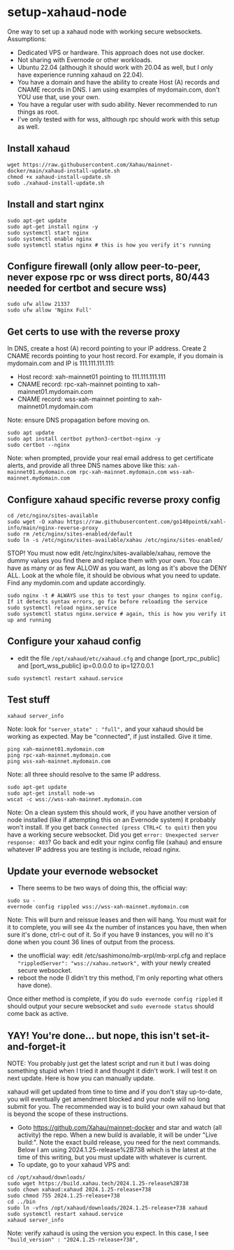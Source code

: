 # setup-xahaud-node

One way to set up a xahaud node with working secure websockets.  Assumptions:
- Dedicated VPS or hardware. This approach does not use docker.
- Not sharing with Evernode or other workloads.
- Ubuntu 22.04 (although it should work with 20.04 as well, but I only have experience running xahaud on 22.04).
- You have a domain and have the ability to create Host (A) records and CNAME records in DNS. I am using examples of mydomain.com, don't YOU use that, use your own.
- You have a regular user with sudo ability. Never recommended to run things as root.
- I've only tested with for wss, although rpc should work with this setup as well.


## Install xahaud
```
wget https://raw.githubusercontent.com/Xahau/mainnet-docker/main/xahaud-install-update.sh
chmod +x xahaud-install-update.sh
sudo ./xahaud-install-update.sh
```

## Install and start nginx
```
sudo apt-get update
sudo apt-get install nginx -y
sudo systemctl start nginx
sudo systemctl enable nginx
sudo systemctl status nginx # this is how you verify it's running
```

## Configure firewall (only allow peer-to-peer, never expose rpc or wss direct ports, 80/443 needed for certbot and secure wss)
```
sudo ufw allow 21337
sudo ufw allow 'Nginx Full'
```

## Get certs to use with the reverse proxy

In DNS, create a host (A) record pointing to your IP address. Create 2 CNAME records pointing to your host record. For example, if you domain is mydomain.com and IP is 111.111.111.111:
- Host record: xah-mainnet01 pointing to 111.111.111.111
- CNAME record: rpc-xah-mainnet pointing to xah-mainnet01.mydomain.com
- CNAME record: wss-xah-mainnet pointing to xah-mainnet01.mydomain.com

Note: ensure DNS propagation before moving on.

```
sudo apt update
sudo apt install certbot python3-certbot-nginx -y
sudo certbot --nginx
```

Note: when prompted, provide your real email address to get certificate alerts, and provide all three DNS names above like this:
`xah-mainnet01.mydomain.com rpc-xah-mainnet.mydomain.com wss-xah-mainnet.mydomain.com`

## Configure xahaud specific reverse proxy config
```
cd /etc/nginx/sites-available
sudo wget -O xahau https://raw.githubusercontent.com/go140point6/xahl-info/main/nginx-reverse-proxy
sudo rm /etc/nginx/sites-enabled/default
sudo ln -s /etc/nginx/sites-available/xahau /etc/nginx/sites-enabled/
```

STOP!  You must now edit /etc/nginx/sites-available/xahau, remove the dummy values you find there and replace them with your own. You can have as many or as few ALLOW as you want, as long as it's above the DENY ALL.  Look at the whole file, it should be obvious what you need to update.  Find any mydomin.com and update accordingly.

```
sudo nginx -t # ALWAYS use this to test your changes to nginx config.  If it detects syntax errors, go fix before reloading the service
sudo systemctl reload nginx.service
sudo systemctl status nginx.service # again, this is how you verify it up and running
```

## Configure your xahaud config
- edit the file `/opt/xahaud/etc/xahaud.cfg` and change [port_rpc_public] and [port_wss_public] ip=0.0.0.0 to ip=127.0.0.1
```
sudo systemctl restart xahaud.service
```

## Test stuff
```
xahaud server_info
```

Note: look for `"server_state" : "full",` and your xahaud should be working as expected.  May be "connected", if just installed. Give it time.

```
ping xah-mainnet01.mydomain.com
ping rpc-xah-mainnet.mydomain.com
ping wss-xah-mainnet.mydomain.com
```

Note: all three should resolve to the same IP address.

```
sudo apt-get update
sudo apt-get install node-ws
wscat -c wss://wss-xah-mainnet.mydomain.com
```

Note: On a clean system this should work, if you have another version of node installed (like if attempting this on an Evernode system) it probably won't install. If you get back `Connected (press CTRL+C to quit)` then you have a working secure websocket. Did you get `error: Unexpected server response: 403`? Go back and edit your nginx config file (xahau) and ensure whatever IP address you are testing is include, reload nginx.

## Update your evernode websocket
- There seems to be two ways of doing this, the official way:
```
sudo su -
evernode config rippled wss://wss-xah-mainnet.mydomain.com
```

Note: This will burn and reissue leases and then will hang. You must wait for it to complete, you will see 4x the number of instances you have, then when sure it's done, ctrl-c out of it.  So if you have 9 instances, you will no it's done when you count 36 lines of output from the process.

- the unofficial way:  edit /etc/sashimono/mb-xrpl/mb-xrpl.cfg and replace `"rippledServer": "wss://xahau.network",` with your newly created secure websocket.
- reboot the node (I didn't try this method, I'm only reporting what others have done).

Once either method is complete, if you do `sudo evernode config rippled` it should output your secure websocket and `sudo evernode status` should come back as active.

## YAY!  You're done... but nope, this isn't set-it-and-forget-it

NOTE: You probably just get the latest script and run it but I was doing something stupid when I tried it and thought it didn't work. I will test it on next update. Here is how you can manually update.

xahaud will get updated from time to time and if you don't stay up-to-date, you will eventually get amendment blocked and your node will no long submit for you. The recommended way is to build your own xahaud but that is beyond the scope of these instructions.
- Goto https://github.com/Xahau/mainnet-docker and star and watch (all activity) the repo. When a new build is available, it will be under "Live build:".  Note the exact build release, you need for the next commands. Below I am using 2024.1.25-release%2B738 which is the latest at the time of this writing, but you must update with whatever is current.
- To update, go to your xahaud VPS and:
```
cd /opt/xahaud/downloads/
sudo wget https://build.xahau.tech/2024.1.25-release%2B738
sudo chown xahaud:xahaud 2024.1.25-release+738
sudo chmod 755 2024.1.25-release+738
cd ../bin
sudo ln -vfns /opt/xahaud/downloads/2024.1.25-release+738 xahaud
sudo systemctl restart xahaud.service
xahaud server_info
```

Note: verify xahaud is using the version you expect. In this case, I see `"build_version" : "2024.1.25-release+738",`
